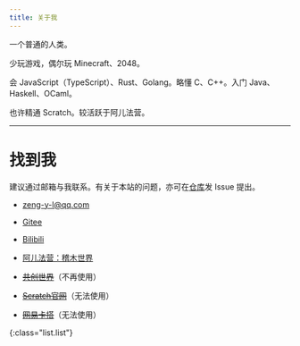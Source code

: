 ```yaml
---
title: 关于我
---
```


一个普通的人类。

少玩游戏，偶尔玩 Minecraft、2048。

会 JavaScript（TypeScript）、Rust、Golang。略懂 C、C++。入门 Java、Haskell、OCaml。

也许精通 Scratch。较活跃于阿儿法营。

----

# 找到我

建议通过邮箱与我联系。有关于本站的问题，亦可在[仓库](https://github.com/zeng-y-l/zeng-y-l.github.io)发 Issue 提出。

- [zeng-y-l@qq.com](mailto:zeng-y-l@qq.com)

- [Gitee](https://gitee.com/Zeng_YL)

- [Bilibili](https://space.bilibili.com/515184489)

- [阿儿法营：稽木世界](https://gitblock.cn/Users/1192266)

- ~~[共创世界](https://www.ccw.site/student/60ba7f89fa5edd0db16995f6)~~<span :class="list.small">（不再使用）</span>

- ~~[Scratch官网](https://scratch.mit.edu/users/zengyl/)~~<span :class="list.small">（无法使用）</span>

- ~~[网易卡搭](https://kada.163.com/u/1546373.htm)~~<span :class="list.small">（无法使用）</span>

{:class="list.list"}

<script lang="ts" setup>
  import list from '../lib/list.module.styl'
</script>